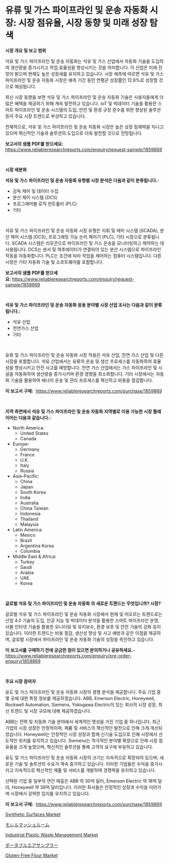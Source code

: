 <p><h1>유류 및 가스 파이프라인 및 운송 자동화 시장: 시장 점유율, 시장 동향 및 미래 성장 탐색</h1></p><p><strong>시장 개요 및 보고 범위</strong></p>
<p><p>석유 및 가스 파이프라인 및 운송 자동화는 석유 및 가스 산업에서 자동화 기술을 도입하여 생산량을 증가시키고 작업 효율성을 향상시키는 것을 의미합니다. 이 산업은 미래 전망이 밝으며 현재도 높은 성장세를 유지하고 있습니다. 시장 예측에 따르면 석유 및 가스 파이프라인 및 운송 자동화 시장은 예측 기간 동안 연평균 성장률인 12.8%로 성장할 것으로 예상됩니다.</p><p>최신 시장 동향을 보면 석유 및 가스 파이프라인 및 운송 자동화 기술은 사용자들에게 더 많은 혜택을 제공하기 위해 계속 발전하고 있습니다. IoT 및 빅데이터 기술을 활용한 스마트 파이프라인 및 운송 시스템의 도입, 안전 및 환경 규정 준수를 위한 향상된 솔루션 등이 주요 시장 트렌드로 부상하고 있습니다.</p><p>전체적으로, 석유 및 가스 파이프라인 및 운송 자동화 시장은 높은 성장 잠재력을 지니고 있으며 혁신적인 기술과 솔루션의 도입으로 더욱 발전할 것으로 전망됩니다.</p></p>
<p><strong>보고서의 샘플 PDF를 받으세요:</strong> <a href="https://www.reliableresearchreports.com/enquiry/request-sample/1859869">https://www.reliableresearchreports.com/enquiry/request-sample/1859869</a></p>
<p>&nbsp;</p>
<p><strong>시장 세분화</strong></p>
<p><strong>석유 및 가스 파이프라인 및 운송 자동화 유형별 시장 분석은 다음과 같이 분류됩니다.:</strong></p>
<p><ul><li>감독 제어 및 데이터 수집</li><li>분산 제어 시스템 (DCS)</li><li>프로그래머블 로직 컨트롤러 (PLC)</li><li>기타</li></ul></p>
<p>&nbsp;</p>
<p><p>석유 및 가스 파이프라인 및 운송 자동화 시장 유형은 지휘 및 제어 시스템 (SCADA), 분산 제어 시스템 (DCS), 프로그래밍 가능 논리 제어기 (PLC), 기타 시장으로 분류됩니다. SCADA 시스템은 리모콘으로 파이프라인 및 가스 운송을 모니터링하고 제어하는 데 사용됩니다. DCS는 센서 및 액추에이터가 연결되어 있는 분산 시스템으로 파이프라인 작동을 자동화합니다. PLC는 조건에 따라 작업을 제어하는 컴퓨터 시스템입니다. 다른 시장은 기타 자동화 기술 및 소프트웨어를 포함합니다.</p></p>
<p><strong>보고서의 샘플 PDF를 받으세요:</strong>&nbsp;<a href="https://www.reliableresearchreports.com/enquiry/request-sample/1859869">https://www.reliableresearchreports.com/enquiry/request-sample/1859869</a></p>
<p>&nbsp;</p>
<p><strong> 석유 및 가스 파이프라인 및 운송 자동화 응용 분야별 시장 산업 조사는 다음과 같이 분류됩니다.:</strong></p>
<p><ul><li>석유 산업</li><li>천연가스 산업</li><li>기타</li></ul></p>
<p>&nbsp;</p>
<p><p>유류 및 가스 파이프라인 및 운송 자동화 시장 적용은 석유 산업, 천연 가스 산업 및 다른 시장을 포함합니다. 석유 산업에서는 유류의 운송 및 생산 프로세스를 자동화하여 효율성을 향상시키고 안전 사고를 예방합니다. 천연 가스 산업에서는 가스 파이프라인 및 시설을 자동화하여 생산량을 증가시키며 환경 영향을 최소화합니다. 기타 시장에서는 자동화 기술을 활용하여 에너지 운송 및 관리 프로세스를 혁신하고 비용을 절감합니다.</p></p>
<p><strong>이 보고서 구매:</strong>&nbsp; <a href="https://www.reliableresearchreports.com/purchase/1859869">https://www.reliableresearchreports.com/purchase/1859869</a></p>
<p>&nbsp;</p>
<p><strong>지역 측면에서 석유 및 가스 파이프라인 및 운송 자동화 지역별로 이용 가능한 시장 플레이어는 다음과 같습니다.:</strong></p>
<p><ul>
    <li>
        North America:
        <ul>
            <li>United States</li>
            <li>Canada</li>
        </ul>
    </li>
    <li>
        Europe:
        <ul>
            <li>Germany</li>
            <li>France</li>
            <li>U.K.</li>
            <li>Italy</li>
            <li>Russia</li>
        </ul>
    </li>
    <li>
        Asia-Pacific:
        <ul>
            <li>China</li>
            <li>Japan</li>
            <li>South Korea</li>
            <li>India</li>
            <li>Australia</li>
            <li>China Taiwan</li>
            <li>Indonesia</li>
            <li>Thailand</li>
            <li>Malaysia</li>
        </ul>
    </li>
    <li>
        Latin America:
        <ul>
            <li>Mexico</li>
            <li>Brazil</li>
            <li>Argentina Korea</li>
            <li>Colombia</li>
        </ul>
    </li>
    <li>
        Middle East & Africa:
        <ul>
            <li>Turkey</li>
            <li>Saudi</li>
            <li>Arabia</li>
            <li>UAE</li>
            <li>Korea</li>
        </ul>
    </li>
    </ul></p>
<p>&nbsp;</p>
<p><strong>글로벌 석유 및 가스 파이프라인 및 운송 자동화 의 새로운 트렌드는 무엇입니까? 시장?</strong></p>
<p><p>글로벌 석유 및 가스 파이프라인 및 운송 자동화 시장에서 현재 및 떠오르는 트렌드로는 산업 4.0 기술의 도입, 인공 지능 및 빅데이터 분석을 활용한 스마트 파이프라인 운영, 사물 인터넷 기술을 활용한 모니터링 및 유지보수, 환경 보호 및 안전 기술의 강화 등이 있습니다. 이러한 트렌드는 비용 절감, 생산성 향상 및 사고 예방과 같은 이점을 제공하며, 글로벌 시장에서 파이프라인 및 운송 자동화 기술의 성장을 촉진하고 있습니다.</p></p>
<p><strong>이 보고서를 구매하기 전에 궁금한 점이 있으면 문의하거나 공유하세요.</strong>- <a href="https://www.reliableresearchreports.com/enquiry/pre-order-enquiry/1859869">https://www.reliableresearchreports.com/enquiry/pre-order-enquiry/1859869</a></p>
<p>&nbsp;</p>
<p><strong>주요 시장 참여자</strong></p>
<p><p>유도 및 가스 파이프라인 및 운송 자동화 시장의 경쟁 분석을 제공합니다. 주요 기업 중 몇 곳에 대한 특정 정보를 제공하겠습니다. ABB, Emerson Electric, Honeywell, Rockwell Automation, Siemens, Yokogawa Electric이 있는 회사의 시장 성장, 최신 트렌드 및 시장 규모에 대해 제공하겠습니다. </p><p>ABB는 전력 및 자동화 기술 분야에서 세계적인 명성을 가진 기업 중 하나입니다. 최근 기업의 시장 성장은 안정적이며, 제품 및 서비스의 혁신적인 발전으로 인해 크게 개선되었습니다. Honeywell는 안정적인 시장 성장과 함께 신기술 도입으로 인해 시장에서 선도적인 위치를 유지하고 있습니다. Siemens는 적극적인 분야별 확장으로 인해 시장 점유율을 크게 높였으며, 혁신적인 솔루션을 통해 고객의 요구에 부응하고 있습니다.</p><p>유도 및 가스 파이프라인 및 운송 자동화 시장의 크기는 지속적으로 확장되어 있으며, 새로운 기술 및 솔루션의 수요가 계속 증가하고 있습니다. 이러한 기업들은 수익을 증가시키고 지속적으로 혁신적인 제품 및 서비스를 개발하여 경쟁력을 유지하고 있습니다. </p><p>선택된 기업 중 일부의 연간 매출은 ABB 약 30억 달러, Emerson Electric 약 18억 달러, Honeywell 약 38억 달러입니다. 이러한 회사들은 안정적인 성장과 수익을 이어가며 시장에서 강력한 입지를 유지하고 있습니다.</p></p>
<p><strong>이 보고서 구매:</strong>&nbsp;&nbsp;<a href="https://www.reliableresearchreports.com/purchase/1859869">https://www.reliableresearchreports.com/purchase/1859869</a></p>
<p><p><a href="https://github.com/mabutironaldo/Market-Research-Report-List-3/blob/main/synthetic-surfaces-market.md">Synthetic Surfaces Market</a></p><p><a href="https://github.com/ihabdkwlxs948/Market-Research-Report-List-1/blob/main/4998674192879.md">モレルマッシュルーム</a></p><p><a href="https://issuu.com/reportprime-2/docs/industrial-plastic-waste-management-market-size-20">Industrial Plastic Waste Management Market</a></p><p><a href="https://medium.com/@raap8632/%E3%83%9D%E3%83%BC%E3%82%BF%E3%83%96%E3%83%AB%E3%82%A8%E3%82%A2%E3%82%B5%E3%83%B3%E3%83%97%E3%83%A9%E3%83%BC%E5%B8%82%E5%A0%B4%E3%81%AE%E5%88%86%E6%9E%90-%E3%82%B0%E3%83%AD%E3%83%BC%E3%83%90%E3%83%AB%E7%94%A3%E6%A5%AD%E3%81%AE%E8%A6%96%E7%82%B9%E3%81%A8%E4%BA%88%E6%B8%AC-2024%E5%B9%B4%E3%81%8B%E3%82%892031%E5%B9%B4%E3%81%BE%E3%81%A7-88326c179f8d">ポータブルエアサンプラー</a></p><p><a href="https://view.publitas.com/reportprime-1/gluten-free-flour-market-growth-market-trends-covid-19-impact-and-forecasts-for-period-from-2024-2031/">Gluten-Free Flour Market</a></p></p>

